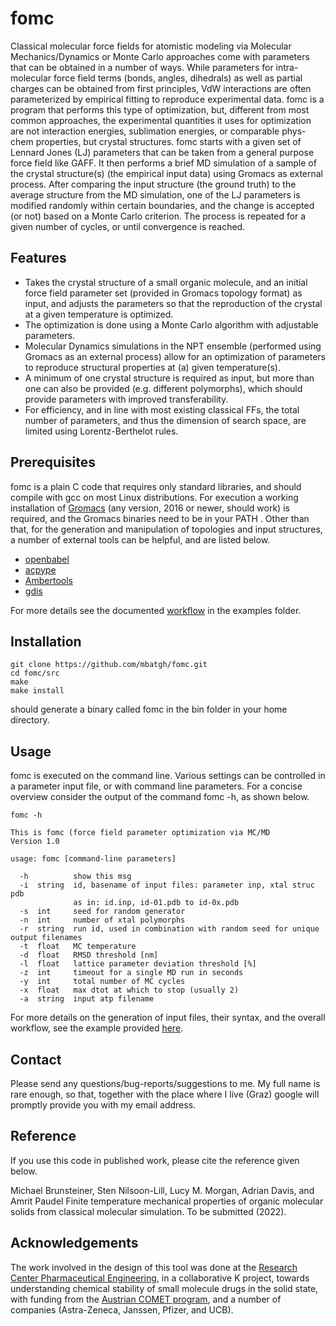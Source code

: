 # fomc

Classical molecular force fields for atomistic modeling via Molecular Mechanics/Dynamics
or Monte Carlo approaches come with parameters that can be obtained in a number of ways.
While parameters for intra-molecular force field terms (bonds, angles, dihedrals) as well
as partial charges can be obtained from first principles, VdW interactions are
often parameterized by empirical fitting to reproduce experimental data.
fomc is a program that performs this type of optimization, but, different from
most common approaches, the experimental quantities it uses for optimization
are not interaction energies, sublimation energies, or comparable phys-chem properties, but 
crystal structures. fomc starts with a given set of Lennard Jones (LJ) parameters that can
be taken from a general purpose force field like GAFF. It then performs a brief
MD simulation of a sample of the crystal structure(s) (the empirical input data) using
Gromacs as external process. After comparing the input structure (the ground truth) to
the average structure from the MD simulation, one of the LJ parameters is modified
randomly within certain boundaries, and the change is accepted (or not) based on a Monte
Carlo criterion. The process is repeated for a given number of cycles, or until convergence
is reached.

## Features

- Takes the crystal structure of a small organic molecule, and an initial force field parameter set
(provided in Gromacs topology format) as input, and adjusts the parameters so that the
reproduction of the crystal at a given temperature is optimized.
- The optimization is done using a Monte Carlo algorithm with adjustable parameters.
- Molecular Dynamics simulations in the NPT ensemble (performed using Gromacs as an external process) allow 
for an optimization of parameters to reproduce structural properties at (a) given temperature(s).
- A minimum of one crystal structure is required as input, but more than one can also be
provided (e.g. different polymorphs), which should provide parameters with improved
transferability.
- For efficiency, and in line with most existing classical FFs, the total number of parameters, and thus 
the dimension of search space, are limited using Lorentz-Berthelot rules.

## Prerequisites

fomc is a plain C code that requires only standard libraries, and should compile
with gcc on most Linux distributions. For execution a working installation of [Gromacs](http://www.gromacs.org)
(any version, 2016 or newer, should work) is required, and the Gromacs binaries need to be in your PATH . 
Other than that, for the generation and manipulation of topologies and input structures, a number of 
external tools can be helpful, and are listed below.

- [openbabel](http://openbabel.org/)
- [acpype](https://github.com/alanwilter/acpype)
- [Ambertools](http://ambermd.org/AmberTools.php)
- [gdis](https://github.com/arohl/gdis)

For more details see the documented [workflow](examples/README.md) in the examples folder.

## Installation

```
git clone https://github.com/mbatgh/fomc.git
cd fomc/src
make 
make install
```
should generate a binary called fomc in the bin folder in your home directory.

## Usage

fomc is executed on the command line. Various settings can be controlled in a parameter input file,
or with command line parameters. For a concise overview consider the output of the command fomc -h,
as shown below.

```
fomc -h

This is fomc (force field parameter optimization via MC/MD
Version 1.0

usage: fomc [command-line parameters]

  -h          show this msg
  -i  string  id, basename of input files: parameter inp, xtal struc pdb
              as in: id.inp, id-01.pdb to id-0x.pdb
  -s  int     seed for random generator
  -n  int     number of xtal polymorphs
  -r  string  run id, used in combination with random seed for unique output filenames
  -t  float   MC temperature
  -d  float   RMSD threshold [nm]
  -l  float   lattice parameter deviation threshold [%]
  -z  int     timeout for a single MD run in seconds
  -y  int     total number of MC cycles
  -x  float   max dtot at which to stop (usually 2)
  -a  string  input atp filename
```

For more details on the generation of input files, their syntax, and the overall workflow, see the 
example provided [here](examples/README.md).

## Contact

Please send any questions/bug-reports/suggestions to me. My full name is rare enough, so that,
together with the place where I live (Graz) google will promptly provide you with my email address.

## Reference

If you use this code in published work, please cite the reference given below.

Michael Brunsteiner, Sten Nilsoon-Lill, Lucy M. Morgan, Adrian Davis, and Amrit Paudel
Finite temperature mechanical properties of organic molecular solids from classical molecular simulation.
To be submitted (2022).

## Acknowledgements

The work involved in the design of this tool was done at the [Research Center Pharmaceutical Engineering](http://www.rcpe.at),
in a collaborative K project, towards understanding chemical stability of small molecule drugs in the solid state, with funding
from the [Austrian COMET program](https://www.ffg.at/en/comet/programme), and a number of companies (Astra-Zeneca, Janssen,
Pfizer, and UCB).


